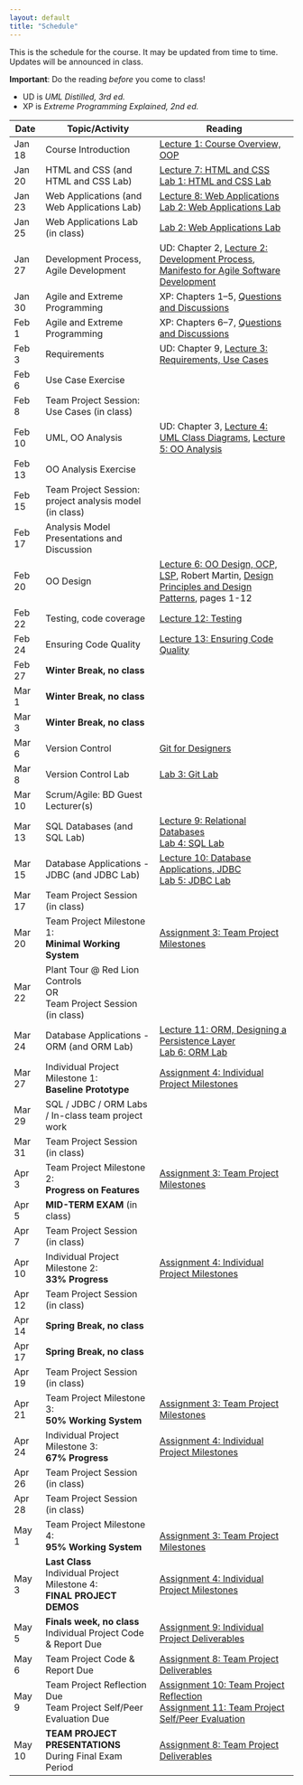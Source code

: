 ```yaml
---
layout: default
title: "Schedule"
---
```


This is the schedule for the course.  It may be updated from time to time.  Updates will be announced in class.

**Important**: Do the reading *before* you come to class!

* UD is *UML Distilled, 3rd ed.*
* XP is *Extreme Programming Explained, 2nd ed.*

Date | Topic/Activity | Reading
---- | -------------- | -------
Jan 18 | Course Introduction | [Lecture 1: Course Overview, OOP](lectures/lecture01.html)
Jan 20 | HTML and CSS (and HTML and CSS Lab) | [Lecture 7: HTML and CSS](lectures/lecture07.html)<br> [Lab 1: HTML and CSS Lab](./labs/lab01.html)
Jan 23 | Web Applications (and Web Applications Lab) | [Lecture 8: Web Applications](lectures/lecture08.html)<br> [Lab 2: Web Applications Lab](./labs/lab02.html)
Jan 25 | Web Applications Lab (in class) | [Lab 2: Web Applications Lab](./labs/lab02.html)
Jan 27 | Development Process, Agile Development | UD: Chapter 2, [Lecture 2: Development Process](lectures/lecture02.html), [Manifesto for Agile Software Development](http://www.agilemanifesto.org/)
Jan 30 | Agile and Extreme Programming | XP: Chapters 1&ndash;5, [Questions and Discussions](lectures/XPdiscussion1_5.html)
Feb 1 | Agile and Extreme Programming | XP: Chapters 6&ndash;7, [Questions and Discussions](lectures/XPdiscussion6_7.html)
Feb 3 | Requirements | UD: Chapter 9, [Lecture 3: Requirements, Use Cases](lectures/lecture03.html)
Feb 6 | Use Case Exercise |
Feb 8 | Team Project Session: Use Cases (in class) | 
Feb 10 | UML, OO Analysis | UD: Chapter 3, [Lecture 4: UML Class Diagrams](lectures/lecture04.html), [Lecture 5: OO Analysis](lectures/lecture05.html)
Feb 13 | OO Analysis Exercise | 
Feb 15 | Team Project Session: project analysis model (in class)
Feb 17 | Analysis Model Presentations and Discussion
Feb 20 | OO Design | [Lecture 6: OO Design, OCP, LSP](lectures/lecture06.html), Robert Martin, [Design Principles and Design Patterns](lectures/lecture06/Principles_and_Patterns.pdf), pages 1-12
Feb 22 | Testing, code coverage | [Lecture 12: Testing](lectures/lecture12.html)
Feb 24 | Ensuring Code Quality | [Lecture 13: Ensuring Code Quality](lectures/lecture13.html)
Feb 27 | **Winter Break, no class**
Mar 1 | **Winter Break, no class**
Mar 3 | **Winter Break, no class**
Mar 6 | Version Control | [Git for Designers](https://web.archive.org/web/20150301060509/http://hoth.entp.com/output/git_for_designers.html)
Mar 8 | Version Control Lab |  [Lab 3: Git Lab](./labs/lab03.html)
Mar 10 | Scrum/Agile: BD Guest Lecturer(s)
Mar 13 | SQL Databases (and SQL Lab) | [Lecture 9: Relational Databases](lectures/lecture09.html)<br> [Lab 4: SQL Lab](./labs/lab04.html)
Mar 15 | Database Applications - JDBC (and JDBC Lab) | [Lecture 10: Database Applications, JDBC](lectures/lecture10.html)<br> [Lab 5: JDBC Lab](./labs/lab05.html) 
Mar 17 | Team Project Session (in class)
Mar 20 | Team Project Milestone 1:<br> **Minimal Working System** | [Assignment 3: Team Project Milestones](assign/assign03.html)
Mar 22 | Plant Tour @ Red Lion Controls<br>OR<br>Team Project Session (in class)
Mar 24 | Database Applications - ORM (and ORM Lab) | [Lecture 11: ORM, Designing a Persistence Layer](lectures/lecture11.html)<br> [Lab 6: ORM Lab](./labs/lab06.html)
Mar 27 | Individual Project Milestone 1:<br> **Baseline Prototype** | [Assignment 4: Individual Project Milestones](assign/assign04.html)
Mar 29 | SQL / JDBC / ORM Labs / In-class team project work
Mar 31 | Team Project Session (in class)
Apr 3 | Team Project Milestone 2:<br> **Progress on Features** | [Assignment 3: Team Project Milestones](assign/assign03.html)
Apr 5 | **MID-TERM EXAM** (in class)
Apr 7 | Team Project Session (in class)
Apr 10 | Individual Project Milestone 2:<br> **33% Progress** | [Assignment 4: Individual Project Milestones](assign/assign04.html)
Apr 12 | Team Project Session (in class)
Apr 14 | **Spring Break, no class**
Apr 17 | **Spring Break, no class**
Apr 19 | Team Project Session (in class)
Apr 21 | Team Project Milestone 3:<br> **50% Working System** | [Assignment 3: Team Project Milestones](assign/assign03.html)
Apr 24 | Individual Project Milestone 3:<br> **67% Progress** | [Assignment 4: Individual Project Milestones](assign/assign04.html)
Apr 26 | Team Project Session (in class)
Apr 28 | Team Project Session (in class)
May 1 | Team Project Milestone 4:<br> **95% Working System** | <br>[Assignment 3: Team Project Milestones](assign/assign03.html)
May 3 | **Last Class**<br>Individual Project Milestone 4:<br> **FINAL PROJECT DEMOS** | [Assignment 4: Individual Project Milestones](assign/assign04.html)
May 5 | **Finals week, no class**<br>Individual Project Code & Report Due  | [Assignment 9: Individual Project Deliverables](assign/assign09.html)
May 6 | Team Project Code & Report Due| [Assignment 8: Team Project Deliverables](assign/assign08.html)
May 9 | Team Project Reflection Due<br>Team Project Self/Peer Evaluation Due | [Assignment 10: Team Project Reflection](assign/assign10.html)<br> [Assignment 11: Team Project Self/Peer Evaluation](assign/assign11.html)
May 10 | **TEAM PROJECT PRESENTATIONS**<br>During Final Exam Period | [Assignment 8: Team Project Deliverables](assign/assign08.html)